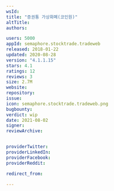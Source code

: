 ```yaml
---
wsId: 
title: "증권통 가상화폐(코인원)"
altTitle: 
authors:

users: 5000
appId: semaphore.stocktrade.tradeweb
released: 2018-01-22
updated: 2020-08-28
version: "4.1.1.15"
stars: 4.1
ratings: 12
reviews: 3
size: 2.7M
website: 
repository: 
issue: 
icon: semaphore.stocktrade.tradeweb.png
bugbounty: 
verdict: wip
date: 2021-08-02
signer: 
reviewArchive:


providerTwitter: 
providerLinkedIn: 
providerFacebook: 
providerReddit: 

redirect_from:

---
```



